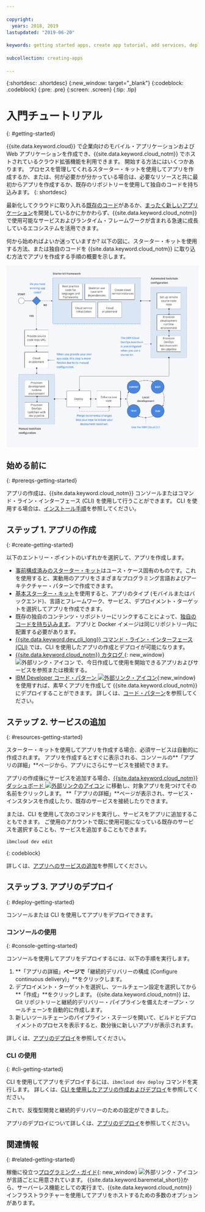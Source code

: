 ```yaml
---

copyright:
  years: 2018, 2019
lastupdated: "2019-06-20"

keywords: getting started apps, create app tutorial, add services, deploy apps, create app, app tutorial

subcollection: creating-apps

---
```


{:shortdesc: .shortdesc}
{:new_window: target="_blank"}
{:codeblock: .codeblock}
{:pre: .pre}
{:screen: .screen}
{:tip: .tip}

# 入門チュートリアル
{: #getting-started}

{{site.data.keyword.cloud}} で企業向けのモバイル・アプリケーションおよび Web アプリケーションを作成でき、{{site.data.keyword.cloud_notm}} でホストされているクラウド拡張機能を利用できます。 開始する方法にはいくつかあります。 プロセスを管理してくれるスターター・キットを使用してアプリを作成するか、または、何が必要かが分かっている場合は、必要なリソースと共に最初からアプリを作成するか、既存のリポジトリーを使用して独自のコードを持ち込みます。
{: shortdesc}

最新化してクラウドに取り入れる[既存のコード](/docs/apps/tutorials?topic=creating-apps-tutorial-byoc)があるか、[まったく新しいアプリケーション](/docs/apps/tutorials?topic=creating-apps-tutorial-starterkit)を開発しているかにかかわらず、{{site.data.keyword.cloud_notm}} で使用可能なサービスおよびランタイム・フレームワークが含まれる急速に成長しているエコシステムを活用できます。

何から始めればよいか迷っていますか? 以下の図に、スターター・キットを使用する方法、または独自のコードを {{site.data.keyword.cloud_notm}} に取り込む方法でアプリを作成する手順の概要を示します。

![開発者エクスペリエンスの概要](images/dev-journey.png "{{site.data.keyword.cloud_notm}} におけるアプリの作成の概要")

## 始める前に
{: #prereqs-getting-started}

アプリの作成は、{{site.data.keyword.cloud_notm}} コンソールまたはコマンド・ライン・インターフェース (CLI) を使用して行うことができます。 CLI を使用する場合は、[インストール手順](/docs/cli?topic=cloud-cli-getting-started)を参照してください。

## ステップ 1. アプリの作成
{: #create-getting-started}

以下のエントリー・ポイントのいずれかを選択して、アプリを作成します。

* [事前構成済みのスターター・キット](/docs/apps/tutorials?topic=creating-apps-tutorial-starterkit)はユース・ケース固有のものです。これを使用すると、実動用のアプリをさまざまなプログラミング言語およびアーキテクチャー・パターンで作成できます。
* [基本スターター・キット](/docs/apps/tutorials?topic=creating-apps-tutorial-scratch)を使用すると、アプリのタイプ (モバイルまたはバックエンド)、言語とフレームワーク、サービス、デプロイメント・ターゲットを選択してアプリを作成できます。
* 既存の独自のコンテンツ・リポジトリーにリンクすることによって、[独自のコードを持ち込みます](/docs/apps/tutorials?topic=creating-apps-tutorial-byoc)。 アプリと Docker イメージは同じリポジトリー内に配置する必要があります。
* [{{site.data.keyword.dev_cli_long}} コマンド・ライン・インターフェース (CLI)](/docs/apps?topic=creating-apps-create-deploy-app-cli) では、CLI を使用したアプリの作成とデプロイが可能になります。
* [{{site.data.keyword.cloud_notm}} カタログ ](https://{DomainName}/catalog){: new_window} ![外部リンク・アイコン](../icons/launch-glyph.svg "外部リンク・アイコン") で、今日作成して使用を開始できるアプリおよびサービスを参照または検索する。
* [IBM Developer コード・パターン ![外部リンク・アイコン](../icons/launch-glyph.svg "外部リンク・アイコン")](https://developer.ibm.com/patterns/){:new_window} を使用すれば、素早くアプリを作成して {{site.data.keyword.cloud_notm}} にデプロイすることができます。 詳しくは、[コード・パターン](/docs/apps/tutorials?topic=creating-apps-tutorial-codepattern)を参照してください。

## ステップ 2. サービスの追加
{: #resources-getting-started}

スターター・キットを使用してアプリを作成する場合、必須サービスは自動的に作成されます。 アプリを作成するとすぐに表示される、コンソールの**「アプリの詳細」**ページから、アプリにさらにサービスを接続できます。

アプリの作成後にサービスを追加する場合、[{{site.data.keyword.cloud_notm}} ダッシュボード ![外部リンクのアイコン](../../icons/launch-glyph.svg "外部リンクのアイコン")](https://{DomainName}) に移動し、対象アプリを見つけてその名前をクリックします。 **「アプリの詳細」**ページが表示され、サービス・インスタンスを作成したり、既存のサービスを接続したりできます。

または、CLI を使用して次のコマンドを実行し、サービスをアプリに追加することもできます。 ご使用のアカウントで既に使用可能になっている既存のサービスを選択することも、サービスを追加することもできます。
```
ibmcloud dev edit
```
{: codeblock}

詳しくは、[アプリへのサービスの追加](/docs/apps?topic=creating-apps-add-resource)を参照してください。

## ステップ 3. アプリのデプロイ
{: #deploy-getting-started}

コンソールまたは CLI を使用してアプリをデプロイできます。

### コンソールの使用
{: #console-getting-started}

コンソールを使用してアプリをデプロイするには、以下の手順を実行します。

1. **「アプリの詳細」**ページで**「継続的デリバリーの構成 (Configure continuous delivery)」**をクリックします。
2. デプロイメント・ターゲットを選択し、ツールチェーン設定を選択してから**「作成」**をクリックします。 {{site.data.keyword.cloud_notm}} は、Git リポジトリーと継続的デリバリー・パイプラインを備えたオープン・ツールチェーンを自動的に作成します。
3. 新しいツールチェーンのパイプライン・ステージを開いて、ビルドとデプロイメントのプロセスを表示すると、数分後に新しいアプリが表示されます。

詳しくは、[アプリのデプロイ](/docs/apps?topic=creating-apps-deploying-apps)を参照してください。

### CLI の使用
{: #cli-getting-started}

CLI を使用してアプリをデプロイするには、`ibmcloud dev deploy` コマンドを実行します。 詳しくは、[CLI を使用したアプリの作成およびデプロイ](/docs/apps?topic=creating-apps-create-deploy-app-cli)を参照してください。

これで、反復型開発と継続的デリバリーのための設定ができました。

アプリのデプロイについて詳しくは、[アプリのデプロイ](/docs/apps?topic=creating-apps-deploying-apps)を参照してください。

## 関連情報
{: #related-getting-started}

稼働に役立つ[プログラミング・ガイド](https://{DomainName}/docs/home/build){: new_window} ![外部リンク・アイコン](../icons/launch-glyph.svg "外部リンク・アイコン") が言語ごとに用意されています。 {{site.data.keyword.baremetal_short}}から、サーバーレス機能としての実行まで、{{site.data.keyword.cloud_notm}} インフラストラクチャーを使用してアプリをホストするための多数のオプションがあります。
